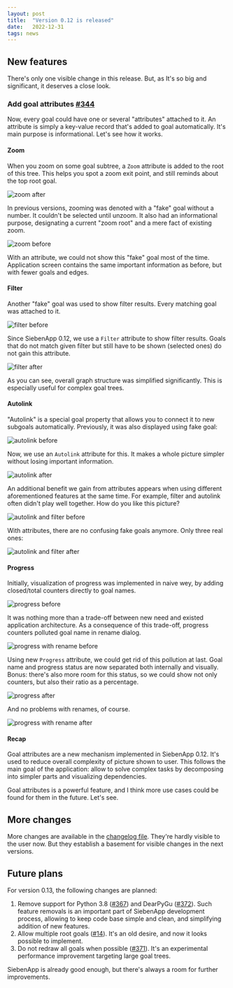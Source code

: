 ```yaml
---
layout: post
title:  "Version 0.12 is released"
date:   2022-12-31
tags: news
---
```


## New features

There's only one visible change in this release.
But, as It's so big and significant, it deserves a close look.

### Add goal attributes [#344](https://github.com/ahitrin/SiebenApp/issues/344)

Now, every goal could have one or several "attributes" attached to it.
An attribute is simply a key-value record that's added to goal automatically.
It's main purpose is informational.
Let's see how it works.

#### Zoom

When you zoom on some goal subtree, a `Zoom` attribute is added to the root of this tree.
This helps you spot a zoom exit point, and still reminds about the top root goal.

![zoom after](/SiebenApp/images/2022-12-31-release-0.12/attrs-zoom-after.jpg)

In previous versions, zooming was denoted with a "fake" goal without a number.
It couldn't be selected until unzoom.
It also had an informational purpose, designating a current "zoom root" and a mere fact of existing zoom.

![zoom before](/SiebenApp/images/2022-12-31-release-0.12/attrs-zoom-before.jpg)

With an attribute, we could not show this "fake" goal most of the time.
Application screen contains the same important information as before, but with fewer goals and edges. 

#### Filter

Another "fake" goal was used to show filter results.
Every matching goal was attached to it.

![filter before](/SiebenApp/images/2022-12-31-release-0.12/attrs-filter-before.jpg)

Since SiebenApp 0.12, we use a `Filter` attribute to show filter results.
Goals that do not match given filter but still have to be shown (selected ones) do not gain this attribute.

![filter after](/SiebenApp/images/2022-12-31-release-0.12/attrs-filter-after.jpg)

As you can see, overall graph structure was simplified significantly.
This is especially useful for complex goal trees.

#### Autolink

"Autolink" is a special goal property that allows you to connect it to new subgoals automatically.
Previously, it was also displayed using fake goal:

![autolink before](/SiebenApp/images/2022-12-31-release-0.12/attrs-autolink-before.jpg)

Now, we use an `Autolink` attribute for this.
It makes a whole picture simpler without losing important information.

![autolink after](/SiebenApp/images/2022-12-31-release-0.12/attrs-autolink-after.jpg)

An additional benefit we gain from attributes appears when using different aforementioned features at the same time.
For example, filter and autolink often didn't play well together.
How do you like this picture?

![autolink and filter before](/SiebenApp/images/2022-12-31-release-0.12/attrs-autolink-and-filter-before.jpg)

With attributes, there are no confusing fake goals anymore.
Only three real ones:

![autolink and filter after](/SiebenApp/images/2022-12-31-release-0.12/attrs-autolink-and-filter-after.jpg)

#### Progress

Initially, visualization of progress was implemented in naive wey, by adding closed/total counters directly to goal names.

![progress before](/SiebenApp/images/2022-12-31-release-0.12/attrs-progress-before.jpg)

It was nothing more than a trade-off between new need and existed application architecture.
As a consequence of this trade-off, progress counters polluted goal name in rename dialog.

![progress with rename before](/SiebenApp/images/2022-12-31-release-0.12/attrs-progress-rename-before.jpg)

Using new `Progress` attribute, we could get rid of this pollution at last.
Goal name and progress status are now separated both internally and visually.
Bonus: there's also more room for this status, so we could show not only counters, but also their ratio as a percentage.

![progress after](/SiebenApp/images/2022-12-31-release-0.12/attrs-progress-after.jpg)

And no problems with renames, of course.

![progress with rename after](/SiebenApp/images/2022-12-31-release-0.12/attrs-progress-rename-after.jpg)

#### Recap

Goal attributes are a new mechanism implemented in SiebenApp 0.12.
It's used to reduce overall complexity of picture shown to user.
This follows the main goal of the application: allow to solve complex tasks by decomposing into simpler parts and visualizing dependencies.

Goal attributes is a powerful feature, and I think more use cases could be found for them in the future.
Let's see.

## More changes

More changes are available in the [changelog file](https://github.com/ahitrin/SiebenApp/blob/master/CHANGELOG.adoc#alpha-version-012).
They're hardly visible to the user now.
But they establish a basement for visible changes in the next versions.

## Future plans

For version 0.13, the following changes are planned:

1. Remove support for Python 3.8 ([#367](https://github.com/ahitrin/SiebenApp/issues/367)) and DearPyGu ([#372](https://github.com/ahitrin/SiebenApp/issues/372)).
Such feature removals is an important part of SiebenApp development process, allowing to keep code base simple and clean, and simplifying addition of new features.
2. Allow multiple root goals ([#14](https://github.com/ahitrin/SiebenApp/issues/14)).
It's an old desire, and now it looks possible to implement.
3. Do not redraw all goals when possible ([#371](https://github.com/ahitrin/SiebenApp/issues/371)).
It's an experimental performance improvement targeting large goal trees.

SiebenApp is already good enough, but there's always a room for further improvements.
